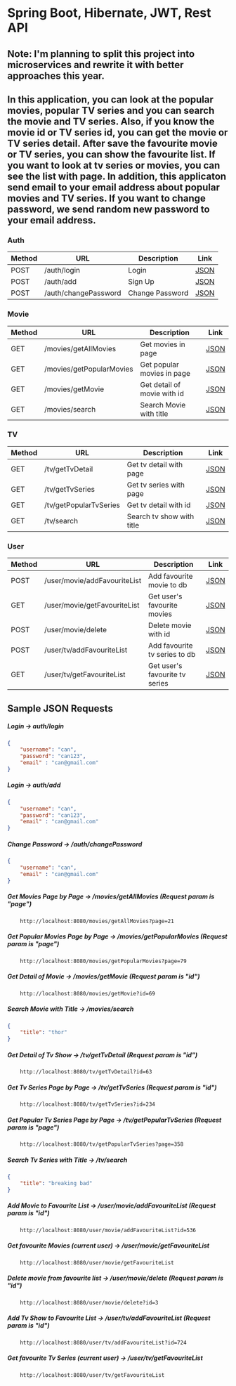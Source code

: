 # Spring Boot, Hibernate, JWT, Rest API
Note: I'm planning to split this project into microservices and rewrite it with better approaches this year.
-------------------------------------------------------------------------------------------------------------------
In this application, you can look at the popular movies, popular TV series and you can search the movie and
TV series. Also, if you know the movie id or TV series id, you can get the movie or TV series detail. After 
save the favourite movie or TV series, you can show the favourite list. If you want to look at tv series or 
movies, you can see the list with page. In addition, this applicaton send email to your email address about
popular movies and TV series. If you want to change password, we send random new password to your email address. 
-------------------------------------------------------------------------------------------------------------------
### Auth
| Method | URL                  | Description       | Link                    |
|--------|----------------------|-------------------|-------------------------|
| POST   | /auth/login          | Login             | [JSON](#login)          |
| POST   | /auth/add            | Sign Up           | [JSON](#signup)         |
| POST   | /auth/changePassword | Change Password   | [JSON](#changePassword) |


### Movie
| Method | URL                      | Description                 | Link                        |
|--------|--------------------------|-----------------------------|-----------------------------|
| GET    | /movies/getAllMovies     | Get movies in page          | [JSON](#getAllMovies)       |
| GET    | /movies/getPopularMovies | Get popular movies in page  | [JSON](#getPopularMovies)   |
| GET    | /movies/getMovie         | Get detail of movie with id | [JSON](#getMovieDetail)     |
| GET    | /movies/search           | Search Movie with title     | [JSON](#searchMovie)        |

### TV
| Method | URL                    | Description               | Link                        |
|--------|------------------------|---------------------------|-----------------------------|
| GET    | /tv/getTvDetail        | Get tv detail with page   | [JSON](#getTvDetail)        |
| GET    | /tv/getTvSeries        | Get tv series with page   | [JSON](#getTvSeries)        |
| GET    | /tv/getPopularTvSeries | Get tv detail with id     | [JSON](#getPopularTvSeries) |
| GET    | /tv/search             | Search tv show with title | [JSON](#searchTvShow)       |

### User
| Method | URL                          | Description                    | Link                              |
|--------|------------------------------|--------------------------------|-----------------------------------|
| POST   | /user/movie/addFavouriteList | Add favourite movie to db      | [JSON](#addMovieToFavouriteList)  |
| GET    | /user/movie/getFavouriteList | Get user's favourite movies    | [JSON](#getFavouriteMovies)       |
| POST   | /user/movie/delete           | Delete movie with id           | [JSON](#deleteMovie)              |
| POST   | /user/tv/addFavouriteList    | Add favourite tv series to db  | [JSON](#addTvShowToFavouriteList) |
| GET    | /user/tv/getFavouriteList    | Get user's favourite tv series | [JSON](#getFavouriteTvShows)      |

## Sample JSON Requests

##### <a id="login"> Login -> auth/login
```json
{
	"username": "can",
	"password": "can123",
	"email" : "can@gmail.com"
}
```
##### <a id="signup"> Login -> auth/add
```json
{
	"username": "can",
	"password": "can123",
	"email" : "can@gmail.com"
}
```
##### <a id="changePassword"> Change Password -> /auth/changePassword
```json
{
	"username": "can",
	"email" : "can@gmail.com"
}
```

##### <a id="getAllMovies"> Get Movies Page by Page -> /movies/getAllMovies (Request param is "page")
```http request
    http://localhost:8080/movies/getAllMovies?page=21
```

##### <a id="getPopularMovies"> Get Popular Movies Page by Page -> /movies/getPopularMovies (Request param is "page")
```http request
    http://localhost:8080/movies/getPopularMovies?page=79
```


##### <a id="getMovieDetail"> Get Detail of Movie -> /movies/getMovie (Request param is "id")
```http request
    http://localhost:8080/movies/getMovie?id=69
```


##### <a id="searchMovie"> Search Movie with Title -> /movies/search
```json
{
	"title": "thor"
}
```

##### <a id="getTvDetail"> Get Detail of Tv Show -> /tv/getTvDetail (Request param is "id")
```http request
    http://localhost:8080/tv/getTvDetail?id=63
```

##### <a id="getTvSeries"> Get Tv Series Page by Page -> /tv/getTvSeries (Request param is "id")
```http request
    http://localhost:8080/tv/getTvSeries?id=234
```

	

##### <a id="getPopularTvSeries"> Get Popular Tv Series Page by Page -> /tv/getPopularTvSeries (Request param is "page")
```http request
    http://localhost:8080/tv/getPopularTvSeries?page=358
```

##### <a id="searchTvShow"> Search Tv Series with Title -> /tv/search
```json
{
	"title": "breaking bad"
}
```
##### <a id="addMovieToFavouriteList"> Add Movie to Favourite List -> /user/movie/addFavouriteList (Request param is "id")
```http request
    http://localhost:8080/user/movie/addFavouriteList?id=536
```


##### <a id="getFavouriteMovies"> Get favourite Movies (current user) -> /user/movie/getFavouriteList 
```http request
    http://localhost:8080/user/movie/getFavouriteList
```


##### <a id="deleteMovie"> Delete movie from favourite list -> /user/movie/delete (Request param is "id")
```http request
    http://localhost:8080/user/movie/delete?id=3
```


##### <a id="addTvShowToFavouriteList"> Add Tv Show to Favourite List -> /user/tv/addFavouriteList (Request param is "id")
```http request
    http://localhost:8080/user/tv/addFavouriteList?id=724
```
##### <a id="getFavouriteTvShows"> Get favourite Tv Series (current user) -> /user/tv/getFavouriteList
```http request
    http://localhost:8080/user/tv/getFavouriteList
```
